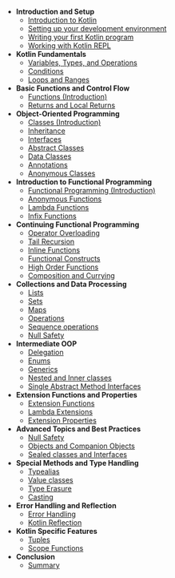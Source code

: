 * **Introduction and Setup**  
  * [Introduction to Kotlin](introduction-to-kotlin.md)
  * [Setting up your development environment](setting-up-your-ide.md)
  * [Writing your first Kotlin program](writing-your-first-kotlin-program.md)
  * [Working with Kotlin REPL](working-with-repl.md)
* **Kotlin Fundamentals**
  * [Variables, Types, and Operations](variables-types-operations.md)
  * [Conditions](conditions.md)
  * [Loops and Ranges](loops-and-ranges.md)
* **Basic Functions and Control Flow**
  * [Functions (Introduction)](functions-introduction.md)
  * [Returns and Local Returns](returns-local-returns.md)
* **Object-Oriented Programming**
  * [Classes (Introduction)](classes-introduction.md)
  * [Inheritance](inheritance.md)
  * [Interfaces](interfaces.md)
  * [Abstract Classes](abstract-classes.md)
  * [Data Classes](data-classes.md)
  * [Annotations](annotations.md)
  * [Anonymous Classes](anonymous-classes.md)
* **Introduction to Functional Programming**
  * [Functional Programming (Introduction)](fp_introduction.md)
  * [Anonymous Functions](anonymous_functions.md)
  * [Lambda Functions](lambda_functions.md)
  * [Infix Functions](infix_functions.md)
* **Continuing Functional Programming**
  * [Operator Overloading](operator_overloading.md)
  * [Tail Recursion](tail_recursion.md)
  * [Inline Functions](inline_functions.md)
  * [Functional Constructs](functional_constructs.md)
  * [High Order Functions](high_order_functions.md)
  * [Composition and Currying](composition_currying.md)
* **Collections and Data Processing**
  * [Lists](lists.md)
  * [Sets](sets.md)
  * [Maps](maps.md)
  * [Operations](operations.md)
  * [Sequence operations](sequence_operations.md)
  * [Null Safety](collections_null_safety.md)
* **Intermediate OOP**
  * [Delegation](delegation.md)
  * [Enums](enums.md)
  * [Generics](generics.md)
  * [Nested and Inner classes](nested_inner_classes.md)
  * [Single Abstract Method Interfaces](sam_interfaces.md)
* **Extension Functions and Properties**
  * [Extension Functions](extension_functions.md)
  * [Lambda Extensions](lambda_extensions.md)
  * [Extension Properties](extension_properties.md)
* **Advanced Topics and Best Practices**
  * [Null Safety](null_safety.md)
  * [Objects and Companion Objects](objects_companion.md)
  * [Sealed classes and Interfaces](sealed_class_interface.md)
* **Special Methods and Type Handling**
  * [Typealias](start.md)
  * [Value classes](start.md)
  * [Type Erasure](start.md)
  * [Casting](start.md)
* **Error Handling and Reflection**
  * [Error Handling](start.md)
  * [Kotlin Reflection](start.md)
* **Kotlin Specific Features**
  * [Tuples](start.md)
  * [Scope Functions](start.md)
* **Conclusion**
  * [Summary](conclusion.md)